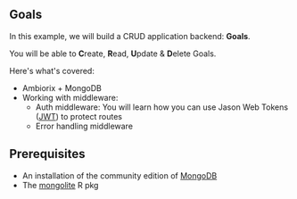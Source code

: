## Goals

In this example, we will build a CRUD application backend: **Goals**.

You will be able to **C**reate, **R**ead, **U**pdate & **D**elete Goals.

Here's what's covered:

- Ambiorix + MongoDB
- Working with middleware: 
  - Auth middleware: You will learn how you can use Jason Web Tokens ([JWT](https://jwt.io/)) to protect routes
  - Error handling middleware

## Prerequisites

- An installation of the community edition of [MongoDB](https://www.mongodb.com/docs/manual/installation/)
- The [mongolite](https://github.com/jeroen/mongolite) R pkg
